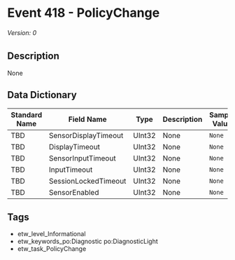 # Event 418 - PolicyChange
###### Version: 0

## Description
None

## Data Dictionary
|Standard Name|Field Name|Type|Description|Sample Value|
|---|---|---|---|---|
|TBD|SensorDisplayTimeout|UInt32|None|`None`|
|TBD|DisplayTimeout|UInt32|None|`None`|
|TBD|SensorInputTimeout|UInt32|None|`None`|
|TBD|InputTimeout|UInt32|None|`None`|
|TBD|SessionLockedTimeout|UInt32|None|`None`|
|TBD|SensorEnabled|UInt32|None|`None`|

## Tags
* etw_level_Informational
* etw_keywords_po:Diagnostic po:DiagnosticLight
* etw_task_PolicyChange